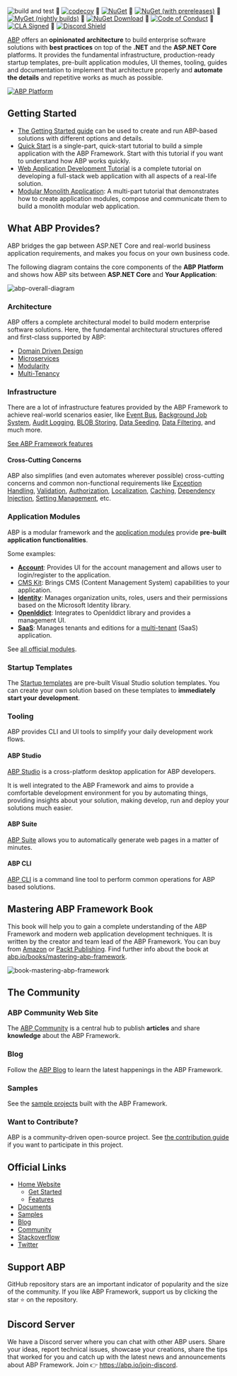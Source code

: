  
![build and test](https://img.shields.io/github/actions/workflow/status/abpframework/abp/build-and-test.yml?branch=dev&style=flat-square) 🔹 [![codecov](https://codecov.io/gh/abpframework/abp/branch/dev/graph/badge.svg?token=jUKLCxa6HF)](https://codecov.io/gh/abpframework/abp) 🔹 [![NuGet](https://img.shields.io/nuget/v/Volo.Abp.Core.svg?style=flat-square)](https://www.nuget.org/packages/Volo.Abp.Core) 🔹 [![NuGet (with prereleases)](https://img.shields.io/nuget/vpre/Volo.Abp.Core.svg?style=flat-square)](https://www.nuget.org/packages/Volo.Abp.Core) 🔹 [![MyGet (nightly builds)](https://img.shields.io/myget/abp-nightly/vpre/Volo.Abp.svg?style=flat-square)](https://abp.io/docs/latest/release-info/nightly-builds) 🔹 
[![NuGet Download](https://img.shields.io/nuget/dt/Volo.Abp.Core.svg?style=flat-square)](https://www.nuget.org/packages/Volo.Abp.Core) 🔹 [![Code of Conduct](https://img.shields.io/badge/Contributor%20Covenant-v2.0%20adopted-ff69b4.svg)](https://github.com/abpframework/abp/blob/dev/CODE_OF_CONDUCT.md) 🔹 [![CLA Signed](https://cla-assistant.io/readme/badge/abpframework/abp)](https://cla-assistant.io/abpframework/abp) 🔹 [![Discord Shield](https://discord.com/api/guilds/951497912645476422/widget.png?style=shield)](https://abp.io/join-discord)

[ABP](https://abp.io/) offers an **opinionated architecture** to build enterprise software solutions with **best practices** on top of the **.NET** and the **ASP.NET Core** platforms. It provides the fundamental infrastructure, production-ready startup templates, pre-built application modules, UI themes, tooling, guides and documentation to implement that architecture properly and **automate the details** and repetitive works as much as possible.

[![ABP Platform](https://github.com/user-attachments/assets/c4356ec7-4d0f-4e00-a1d2-fc74ad985fb8)](https://abp.io) 
 


## Getting Started

- [The Getting Started guide](https://abp.io/docs/latest/get-started) can be used to create and run ABP-based solutions with different options and details.
- [Quick Start](https://abp.io/docs/latest/tutorials/todo) is a single-part, quick-start tutorial to build a simple application with the ABP Framework. Start with this tutorial if you want to understand how ABP works quickly.
- [Web Application Development Tutorial](https://abp.io/docs/latest/tutorials/book-store) is a complete tutorial on developing a full-stack web application with all aspects of a real-life solution.
- [Modular Monolith Application](https://abp.io/docs/latest/tutorials/modular-crm/index): A multi-part tutorial that demonstrates how to create application modules, compose and communicate them to build a monolith modular web application.

## What ABP Provides?

ABP bridges the gap between ASP.NET Core and real-world business application requirements, and makes you focus on your own business code.

The following diagram contains the core components of the **ABP Platform** and shows how ABP sits between **ASP.NET Core** and **Your Application**:

![abp-overall-diagram](docs/en/images/abp-overall-diagram.png)

### Architecture

ABP offers a complete architectural model to build modern enterprise software solutions. Here, the fundamental architectural structures offered and first-class supported by ABP:

* [Domain Driven Design](https://abp.io/docs/latest/framework/architecture/domain-driven-design)
* [Microservices](https://abp.io/docs/latest/framework/architecture/microservices)
* [Modularity](https://abp.io/docs/latest/framework/architecture/modularity/basics)
* [Multi-Tenancy](https://abp.io/docs/latest/framework/architecture/multi-tenancy)

### Infrastructure

There are a lot of infrastructure features provided by the ABP Framework to achieve real-world scenarios easier, like [Event Bus](https://abp.io/docs/latest/framework/infrastructure/event-bus), [Background Job System](https://abp.io/docs/latest/framework/infrastructure/background-jobs), [Audit Logging](https://abp.io/docs/latest/framework/infrastructure/audit-logging), [BLOB Storing](https://abp.io/docs/latest/framework/infrastructure/blob-storing), [Data Seeding](https://abp.io/docs/latest/framework/infrastructure/data-seeding), [Data Filtering](https://abp.io/docs/latest/framework/infrastructure/data-filtering), and much more.

[See ABP Framework features](https://abp.io/framework)

#### Cross-Cutting Concerns

ABP also simplifies (and even automates wherever possible) cross-cutting concerns and common non-functional requirements like [Exception Handling](https://abp.io/docs/latest/framework/fundamentals/exception-handling), [Validation](https://abp.io/docs/latest/framework/fundamentals/validation), [Authorization](https://abp.io/docs/latest/framework/fundamentals/authorizationn), [Localization](https://abp.io/docs/latest/framework/fundamentals/localization), [Caching](https://abp.io/docs/latest/framework/fundamentals/caching), [Dependency Injection](https://abp.io/docs/latest/framework/fundamentals/dependency-injection), [Setting Management](https://abp.io/docs/latest/framework/infrastructure/settings), etc.

### Application Modules

ABP is a modular framework and the [application modules](https://abp.io/modules) provide **pre-built application functionalities**. 

Some examples:

- [**Account**](https://abp.io/modules/Volo.Account.Pro): Provides UI for the account management and allows user to login/register to the application.
- [CMS Kit](https://abp.io/modules/Volo.CmsKit):  Brings CMS (Content Management System) capabilities to your application.
- **[Identity](https://abp.io/modules/Volo.Identity.Pro)**: Manages organization units, roles, users and their permissions based on the Microsoft Identity library.
- [**OpenIddict**](https://abp.io/modules/Volo.OpenIddict.Pro): Integrates to OpenIddict library and provides a management UI.
- [**SaaS**](https://abp.io/modules/Volo.Saas): Manages tenants and editions for a [multi-tenant](https://abp.io/docs/latest/framework/architecture/multi-tenancy) (SaaS) application.

See [all official modules](https://abp.io/modules).

### Startup Templates

The [Startup templates](https://abp.io/docs/latest/solution-templates) are pre-built Visual Studio solution templates. You can create your own solution based on these templates to **immediately start your development**.

### Tooling

ABP provides CLI and UI tools to simplify your daily development work flows.

#### ABP Studio

[ABP Studio](https://abp.io/studio) is a cross-platform desktop application for ABP developers.

It is well integrated to the ABP Framework and aims to provide a comfortable development environment for you by automating things, providing insights about your solution, making develop, run and deploy your solutions much easier.

#### ABP Suite

[ABP Suite](https://abp.io/suite) allows you to automatically generate web pages in a matter of minutes.

#### ABP CLI

[ABP CLI](https://abp.io/cli) is a command line tool to perform common operations for ABP based solutions.

## Mastering ABP Framework Book

This book will help you to gain a complete understanding of the ABP Framework and modern web application development techniques. It is written by the creator and team lead of the ABP Framework. You can buy from [Amazon](https://www.amazon.com/gp/product/B097Z2DM8Q) or [Packt Publishing](https://www.packtpub.com/product/mastering-abp-framework/9781801079242). Find further info about the book at [abp.io/books/mastering-abp-framework](https://abp.io/books/mastering-abp-framework).

![book-mastering-abp-framework](docs/en/images/book-mastering-abp-framework.png)



## The Community

### ABP Community Web Site

The [ABP Community](https://abp.io/community) is a central hub to publish **articles** and share **knowledge** about the ABP Framework.

### Blog

Follow the [ABP Blog](https://abp.io/blog) to learn the latest happenings in the ABP Framework.

### Samples

See the [sample projects](https://abp.io/docs/latest/samples) built with the ABP Framework.

### Want to Contribute?

ABP is a community-driven open-source project. See [the contribution guide](https://abp.io/docs/latest/contribution) if you want to participate in this project.

## Official Links

* [Home Website](https://abp.io)
  * [Get Started](https://abp.io/get-started)
  * [Features](https://abp.io/framework)
* [Documents](https://abp.io/docs/latest)
* [Samples](https://abp.io/docs/latest/samples)
* [Blog](https://abp.io/blog)
* [Community](https://abp.io/community)
* [Stackoverflow](https://stackoverflow.com/questions/tagged/abp)
* [Twitter](https://twitter.com/abpframework)

## Support ABP

GitHub repository stars are an important indicator of popularity and the size of the community. If you like ABP Framework, support us by clicking the star :star: on the repository.

## Discord Server

We have a Discord server where you can chat with other ABP users. Share your ideas, report technical issues, showcase your creations, share the tips that worked for you and catch up with the latest news and announcements about ABP Framework. Join 👉 https://abp.io/join-discord.

